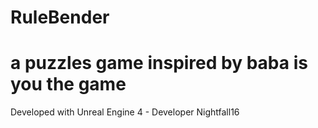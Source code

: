 # RuleBender 
# a puzzles game inspired by baba is you the game 

Developed with Unreal Engine 4 - Developer Nightfall16
